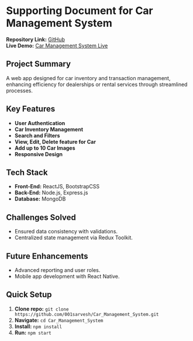 
# Supporting Document for Car Management System

**Repository Link:** [GitHub](https://github.com/001sarvesh/Car_Management_System)  
**Live Demo:** [Car Management System Live](https://car-management-system-frontend.onrender.com/)

## Project Summary
A web app designed for car inventory and transaction management, enhancing efficiency for dealerships or rental services through streamlined processes.

## Key Features
- **User Authentication**
- **Car Inventory Management**
- **Search and Filters**
- **View, Edit, Delete feature for Car**
- **Add up to 10 Car Images**
- **Responsive Design**

## Tech Stack
- **Front-End:** ReactJS, BootstrapCSS
- **Back-End:** Node.js, Express.js
- **Database:** MongoDB


## Challenges Solved
- Ensured data consistency with validations.
- Centralized state management via Redux Toolkit.

## Future Enhancements
- Advanced reporting and user roles.
- Mobile app development with React Native.

## Quick Setup
1. **Clone repo:** `git clone https://github.com/001sarvesh/Car_Management_System.git`
2. **Navigate:** `cd Car_Management_System`
3. **Install:** `npm install`
4. **Run:** `npm start`

